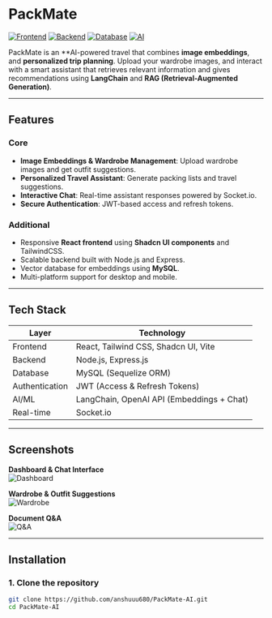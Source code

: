 # PackMate

[![Frontend](https://img.shields.io/badge/frontend-React-blue)](#)
[![Backend](https://img.shields.io/badge/backend-Node.js-yellow)](#)
[![Database](https://img.shields.io/badge/database-MySQL-brightgreen)](#)
[![AI](https://img.shields.io/badge/AI-LangChain-orange)](#)

PackMate is an **AI-powered travel that combines **image embeddings**, and **personalized trip planning**. Upload your wardrobe images, and interact with a smart assistant that retrieves relevant information and gives recommendations using **LangChain** and **RAG (Retrieval-Augmented Generation)**.

---

## Features

### Core
- **Image Embeddings & Wardrobe Management**: Upload wardrobe images and get outfit suggestions.
- **Personalized Travel Assistant**: Generate packing lists and travel suggestions.
- **Interactive Chat**: Real-time assistant responses powered by Socket.io.
- **Secure Authentication**: JWT-based access and refresh tokens.

### Additional
- Responsive **React frontend** using **Shadcn UI components** and TailwindCSS.
- Scalable backend built with Node.js and Express.
- Vector database for embeddings using **MySQL**.
- Multi-platform support for desktop and mobile.

---

## Tech Stack

| Layer         | Technology                                    |
| ------------- | --------------------------------------------- |
| Frontend      | React, Tailwind CSS, Shadcn UI, Vite          |
| Backend       | Node.js, Express.js                            |
| Database      | MySQL (Sequelize ORM)                         |
| Authentication| JWT (Access & Refresh Tokens)                |
| AI/ML         | LangChain, OpenAI API (Embeddings + Chat)    |
| Real-time     | Socket.io                                     |

---

## Screenshots

**Dashboard & Chat Interface**  
![Dashboard](https://via.placeholder.com/800x400.png?text=Dashboard+Screenshot)

**Wardrobe & Outfit Suggestions**  
![Wardrobe](https://via.placeholder.com/800x400.png?text=Wardrobe+Screenshot)

**Document Q&A**  
![Q&A](https://via.placeholder.com/800x400.png?text=Document+Q%26A+Screenshot)

---

## Installation

### 1. Clone the repository
```bash
git clone https://github.com/anshuuu680/PackMate-AI.git
cd PackMate-AI
